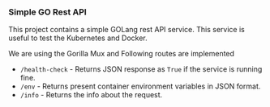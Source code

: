 ### Simple GO Rest API

This project contains a simple GOLang rest API service. This service is useful to test the Kubernetes and Docker.

We are using the Gorilla Mux and Following routes are implemented

- `/health-check` - Returns JSON response as `True` if the service is running fine.
- `/env` - Returns present container environment variables in JSON format.
- `/info` - Returns the info about the request.


